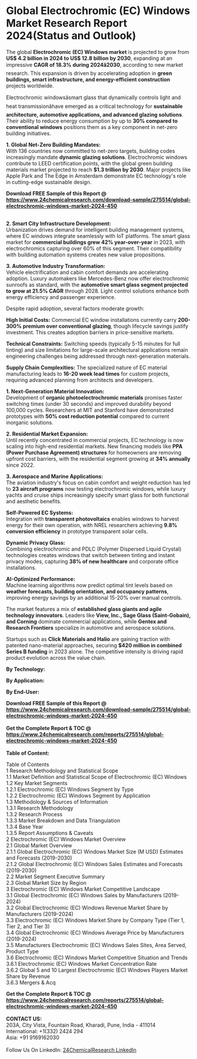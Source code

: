 <h1>Global Electrochromic (EC) Windows Market Research Report 2024(Status and Outlook)</h1><p>The global <strong>Electrochromic (EC) Windows market</strong> is projected to grow from <strong>US$ 4.2 billion in 2024 to US$ 12.8 billion by 2030</strong>, expanding at an impressive <strong>CAGR of 18.3% during 2024â2030</strong>, according to new market research. This expansion is driven by accelerating adoption in <strong>green buildings, smart infrastructure, and energy-efficient construction</strong> projects worldwide.</p><p>Electrochromic windowsâsmart glass that dynamically controls light and heat transmissionâhave emerged as a critical technology for <strong>sustainable architecture, automotive applications, and advanced glazing solutions</strong>. Their ability to reduce energy consumption by up to <strong>30% compared to conventional windows</strong> positions them as a key component in net-zero building initiatives.</p><p><strong>1. Global Net-Zero Building Mandates:</strong><br>
With 136 countries now committed to net-zero targets, building codes increasingly mandate <strong>dynamic glazing solutions</strong>. Electrochromic windows contribute to LEED certification points, with the global green building materials market projected to reach <strong>$1.3 trillion by 2030</strong>. Major projects like Apple Park and The Edge in Amsterdam demonstrate EC technology's role in cutting-edge sustainable design.</p><div><b>Download FREE Sample of this Report @ 
            <a href="https://www.24chemicalresearch.com/download-sample/275514/global-electrochromic-windows-market-2024-450">
            https://www.24chemicalresearch.com/download-sample/275514/global-electrochromic-windows-market-2024-450</a></b></div><br><p><strong>2. Smart City Infrastructure Development:</strong><br>
Urbanization drives demand for intelligent building management systems, where EC windows integrate seamlessly with IoT platforms. The smart glass market for <strong>commercial buildings grew 42% year-over-year</strong> in 2023, with electrochromics capturing over 60% of this segment. Their compatibility with building automation systems creates new value propositions.</p><p><strong>3. Automotive Industry Transformation:</strong><br>
Vehicle electrification and cabin comfort demands are accelerating adoption. Luxury automakers like Mercedes-Benz now offer electrochromic sunroofs as standard, with the <strong>automotive smart glass segment projected to grow at 21.5% CAGR</strong> through 2028. Light control solutions enhance both energy efficiency and passenger experience.</p><p>Despite rapid adoption, several factors moderate growth:</p><p><strong>High Initial Costs:</strong> Commercial EC window installations currently carry <strong>200-300% premium over conventional glazing</strong>, though lifecycle savings justify investment. This creates adoption barriers in price-sensitive markets.</p><p><strong>Technical Constraints:</strong> Switching speeds (typically 5-15 minutes for full tinting) and size limitations for large-scale architectural applications remain engineering challenges being addressed through next-generation materials.</p><p><strong>Supply Chain Complexities:</strong> The specialized nature of EC material manufacturing leads to <strong>16-20 week lead times</strong> for custom projects, requiring advanced planning from architects and developers.</p><p><strong>1. Next-Generation Material Innovation:</strong><br>
Development of <strong>organic photoelectrochromic materials</strong> promises faster switching times (under 30 seconds) and improved durability beyond 100,000 cycles. Researchers at MIT and Stanford have demonstrated prototypes with <strong>50% cost reduction potential</strong> compared to current inorganic solutions.</p><p><strong>2. Residential Market Expansion:</strong><br>
Until recently concentrated in commercial projects, EC technology is now scaling into high-end residential markets. New financing models like <strong>PPA (Power Purchase Agreement) structures</strong> for homeowners are removing upfront cost barriers, with the residential segment growing at <strong>34% annually</strong> since 2022.</p><p><strong>3. Aerospace and Marine Applications:</strong><br>
The aviation industry's focus on cabin comfort and weight reduction has led to <strong>23 aircraft programs</strong> now testing electrochromic windows, while luxury yachts and cruise ships increasingly specify smart glass for both functional and aesthetic benefits.</p><p><strong>Self-Powered EC Systems:</strong><br>
	Integration with <strong>transparent photovoltaics</strong> enables windows to harvest energy for their own operation, with NREL researchers achieving <strong>9.8% conversion efficiency</strong> in prototype transparent solar cells.</p><p><strong>Dynamic Privacy Glass:</strong><br>
	Combining electrochromic and PDLC (Polymer Dispersed Liquid Crystal) technologies creates windows that switch between tinting and instant privacy modes, capturing <strong>38% of new healthcare</strong> and corporate office installations.</p><p><strong>AI-Optimized Performance:</strong><br>
	Machine learning algorithms now predict optimal tint levels based on <strong>weather forecasts, building orientation, and occupancy patterns</strong>, improving energy savings by an additional 15-20% over manual controls.</p><p>The market features a mix of <strong>established glass giants and agile technology innovators</strong>. Leaders like <strong>View, Inc., Sage Glass (Saint-Gobain), and Corning</strong> dominate commercial applications, while <strong>Gentex and Research Frontiers</strong> specialize in automotive and aerospace solutions.</p><p>Startups such as <strong>Click Materials and Halio</strong> are gaining traction with patented nano-material approaches, securing <strong>$420 million in combined Series B funding</strong> in 2023 alone. The competitive intensity is driving rapid product evolution across the value chain.</p><p><strong>By Technology:</strong></p><p><strong>By Application:</strong></p><p><strong>By End-User:</strong></p><div><b>Download FREE Sample of this Report @ 
            <a href="https://www.24chemicalresearch.com/download-sample/275514/global-electrochromic-windows-market-2024-450">
            https://www.24chemicalresearch.com/download-sample/275514/global-electrochromic-windows-market-2024-450</a></b></div><br><div><b>Get the Complete Report & TOC @ 
            <a href="https://www.24chemicalresearch.com/reports/275514/global-electrochromic-windows-market-2024-450">
            https://www.24chemicalresearch.com/reports/275514/global-electrochromic-windows-market-2024-450</a></b></div><br>
            <b>Table of Content:</b><p>Table of Contents<br />
1 Research Methodology and Statistical Scope<br />
1.1 Market Definition and Statistical Scope of Electrochromic (EC) Windows<br />
1.2 Key Market Segments<br />
1.2.1 Electrochromic (EC) Windows Segment by Type<br />
1.2.2 Electrochromic (EC) Windows Segment by Application<br />
1.3 Methodology & Sources of Information<br />
1.3.1 Research Methodology<br />
1.3.2 Research Process<br />
1.3.3 Market Breakdown and Data Triangulation<br />
1.3.4 Base Year<br />
1.3.5 Report Assumptions & Caveats<br />
2 Electrochromic (EC) Windows Market Overview<br />
2.1 Global Market Overview<br />
2.1.1 Global Electrochromic (EC) Windows Market Size (M USD) Estimates and Forecasts (2019-2030)<br />
2.1.2 Global Electrochromic (EC) Windows Sales Estimates and Forecasts (2019-2030)<br />
2.2 Market Segment Executive Summary<br />
2.3 Global Market Size by Region<br />
3 Electrochromic (EC) Windows Market Competitive Landscape<br />
3.1 Global Electrochromic (EC) Windows Sales by Manufacturers (2019-2024)<br />
3.2 Global Electrochromic (EC) Windows Revenue Market Share by Manufacturers (2019-2024)<br />
3.3 Electrochromic (EC) Windows Market Share by Company Type (Tier 1, Tier 2, and Tier 3)<br />
3.4 Global Electrochromic (EC) Windows Average Price by Manufacturers (2019-2024)<br />
3.5 Manufacturers Electrochromic (EC) Windows Sales Sites, Area Served, Product Type<br />
3.6 Electrochromic (EC) Windows Market Competitive Situation and Trends<br />
3.6.1 Electrochromic (EC) Windows Market Concentration Rate<br />
3.6.2 Global 5 and 10 Largest Electrochromic (EC) Windows Players Market Share by Revenue<br />
3.6.3 Mergers & Acq</p><div><b>Get the Complete Report & TOC @ 
            <a href="https://www.24chemicalresearch.com/reports/275514/global-electrochromic-windows-market-2024-450">
            https://www.24chemicalresearch.com/reports/275514/global-electrochromic-windows-market-2024-450</a></b></div><br><b>CONTACT US:</b><br>
            203A, City Vista, Fountain Road, Kharadi, Pune, India - 411014<br>
            International: +1(332) 2424 294<br>
            Asia: +91 9169162030 <br><br>
            Follow Us On LinkedIn: <a href="https://www.linkedin.com/company/24chemicalresearch/">24ChemicalResearch LinkedIn</a>